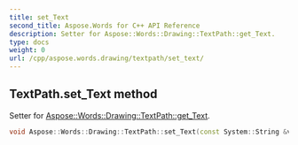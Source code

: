 ```yaml
---
title: set_Text
second_title: Aspose.Words for C++ API Reference
description: Setter for Aspose::Words::Drawing::TextPath::get_Text. 
type: docs
weight: 0
url: /cpp/aspose.words.drawing/textpath/set_text/
---
```

## TextPath.set_Text method


Setter for [Aspose::Words::Drawing::TextPath::get_Text](../get_text/).

```cpp
void Aspose::Words::Drawing::TextPath::set_Text(const System::String &value)
```

